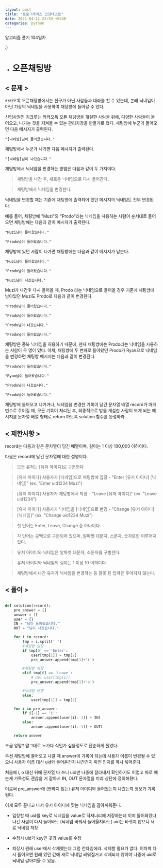 ```yaml
---
layout: post
title: "프로그래머스 코딩테스트"
date: 2021-04-21 23:59 +0530
categories: python
---
```


알고리즘 풀기 104일차

:)

- # 오픈채팅방

>

## < 문제 >

카카오톡 오픈채팅방에서는 친구가 아닌 사람들과 대화를 할 수 있는데, 본래 닉네임이 아닌 가상의 닉네임을 사용하여 채팅방에 들어갈 수 있다.

신입사원인 김크루는 카카오톡 오픈 채팅방을 개설한 사람을 위해, 다양한 사람들이 들어오고, 나가는 것을 지켜볼 수 있는 관리자창을 만들기로 했다. 채팅방에 누군가 들어오면 다음 메시지가 출력된다.

    "[닉네임]님이 들어왔습니다."

채팅방에서 누군가 나가면 다음 메시지가 출력된다.

    "[닉네임]님이 나갔습니다."

채팅방에서 닉네임을 변경하는 방법은 다음과 같이 두 가지이다.

> 채팅방을 나간 후, 새로운 닉네임으로 다시 들어간다.

> 채팅방에서 닉네임을 변경한다.

닉네임을 변경할 때는 기존에 채팅방에 출력되어 있던 메시지의 닉네임도 전부 변경된다.

예를 들어, 채팅방에 "Muzi"와 "Prodo"라는 닉네임을 사용하는 사람이 순서대로 들어오면 채팅방에는 다음과 같이 메시지가 출력된다.

    "Muzi님이 들어왔습니다."

    "Prodo님이 들어왔습니다."

채팅방에 있던 사람이 나가면 채팅방에는 다음과 같이 메시지가 남는다.

    "Muzi님이 들어왔습니다."

    "Prodo님이 들어왔습니다."

    "Muzi님이 나갔습니다."

Muzi가 나간후 다시 들어올 때, Prodo 라는 닉네임으로 들어올 경우 기존에 채팅방에 남아있던 Muzi도 Prodo로 다음과 같이 변경된다.

    "Prodo님이 들어왔습니다."

    "Prodo님이 들어왔습니다."

    "Prodo님이 나갔습니다."

    "Prodo님이 들어왔습니다."

채팅방은 중복 닉네임을 허용하기 때문에, 현재 채팅방에는 Prodo라는 닉네임을 사용하는 사람이 두 명이 있다. 이제, 채팅방에 두 번째로 들어왔던 Prodo가 Ryan으로 닉네임을 변경하면 채팅방 메시지는 다음과 같이 변경된다.

    "Prodo님이 들어왔습니다."

    "Ryan님이 들어왔습니다."

    "Prodo님이 나갔습니다."

    "Prodo님이 들어왔습니다."

채팅방에 들어오고 나가거나, 닉네임을 변경한 기록이 담긴 문자열 배열 record가 매개변수로 주어질 때, 모든 기록이 처리된 후, 최종적으로 방을 개설한 사람이 보게 되는 메시지를 문자열 배열 형태로 return 하도록 solution 함수를 완성하라.

## < 제한사항 >

record는 다음과 같은 문자열이 담긴 배열이며, 길이는 1 이상 100,000 이하이다.

다음은 record에 담긴 문자열에 대한 설명이다.

> 모든 유저는 [유저 아이디]로 구분한다.

> [유저 아이디] 사용자가 [닉네임]으로 채팅방에 입장 - "Enter [유저 아이디] [닉네임]" (ex. "Enter uid1234 Muzi")

> [유저 아이디] 사용자가 채팅방에서 퇴장 - "Leave [유저 아이디]" (ex. "Leave uid1234")

> [유저 아이디] 사용자가 닉네임을 [닉네임]으로 변경 - "Change [유저 아이디] [닉네임]" (ex. "Change uid1234 Muzi")

> 첫 단어는 Enter, Leave, Change 중 하나이다.

> 각 단어는 공백으로 구분되어 있으며, 알파벳 대문자, 소문자, 숫자로만 이루어져있다.

> 유저 아이디와 닉네임은 알파벳 대문자, 소문자를 구별한다.

> 유저 아이디와 닉네임의 길이는 1 이상 10 이하이다.

> 채팅방에서 나간 유저가 닉네임을 변경하는 등 잘못 된 입력은 주어지지 않는다.

## < 풀이 >

```python

def solution(record):
    pre_answer = []
    answer = []
    user = {}
    IN = "님이 들어왔습니다."
    OUT = "님이 나갔습니다."

    for i in record:
        tmp = i.split(' ')
        #채팅방 입장
        if tmp[0] == 'Enter':
            user[tmp[1]] = tmp[2]
            pre_answer.append(tmp[1]+'i')

        #채팅방 퇴장
        elif tmp[0] == 'Leave':
            # del user[tmp[1]]
            pre_answer.append(tmp[1]+'o')

        #닉네임 변경
        else:
            user[tmp[1]] = tmp[2]

    for i in pre_answer:
        if i[-1] == 'i':
            answer.append(user[i[:-1]] + IN)
        else:
            answer.append(user[i[:-1]] + OUT)

    return answer

```

조금 엉망? 말그대로 노가다 식인가 싶을정도로 단순하게 풀었다.

우선 채팅방에 들어오고 나갈 때 answer에 기록이 되는데 사용자 이름이 변경될 수 있으니 사용자 이름 대신 uid와 들어온건지 나간건지 확인 인자를 하나 넣어준다.

처음에 i, o 대신 뒤에 문자열 다 쓰니 uid만 나중에 잘라내서 확인하기도 어렵고 따로 빼는게 가독성도 괜찮을 거 같아서 IN, OUT 문자열을 미리 상단에 정의해뒀다.

이로써 pre_answer에 (변하지 않는) 유저 아이디와 들어왔는지 나갔는지 정보가 기록된다.

이게 모두 끝나고 나서 유저 아이디에 맞는 닉네임을 갈아끼워준다.

- 입장할 때 uid를 key로 닉네임을 value로 딕셔너리에 저장하는데 이미 들어와있다 나간 사람이 다시 들어와도 (닉네임 바꿔서 들어올지라도) uid는 바뀌지 않으니 새로 닉네임 저장

- 수정시 uid가 key인 곳의 value를 수정

- 퇴장시 원래 user에서 삭제했는데 그럼 런타임에러. 삭제할 필요가 없다. 어차피 다시 들어오면 원래 있던 값에 새로 닉네임 씌워질거고 삭제되지 않아야 나중에 uid로 닉네임 갈아끼울 수 있음.
